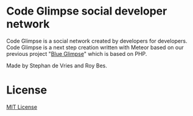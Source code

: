 # Code Glimpse social developer network

Code Glimpse is a social network created by developers for developers.
Code Glimpse is a next step creation written with Meteor based on our previous project "[Blue Glimpse](http://github.com/stephan281094/BlueGlimpse)" which is based on PHP.

Made by Stephan de Vries and Roy Bes.

# License
[MIT License](LICENSE)

